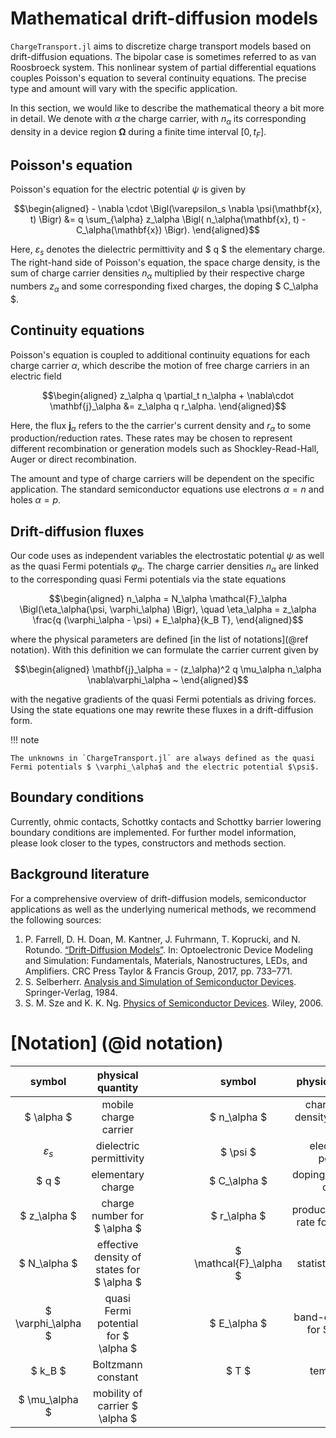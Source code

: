 
Mathematical drift-diffusion models
================================
`ChargeTransport.jl` aims to discretize charge transport models based on drift-diffusion equations. The bipolar case is sometimes referred to as van Roosbroeck system. This nonlinear system of partial differential equations
couples Poisson's equation to several continuity equations. The precise type and amount will vary with the specific application.

In this section, we would like to
describe the mathematical theory a bit more in detail. We denote with $\alpha$ the charge
carrier, with $n_\alpha$ its corresponding density in a device region $\mathbf{\Omega}$ during a
finite time interval $[0, t_F]$.

## Poisson's equation

Poisson's equation for the electric potential $\psi$ is given by
```math
\begin{aligned}
- \nabla \cdot \Bigl(\varepsilon_s \nabla \psi(\mathbf{x}, t) \Bigr) &= q \sum_{\alpha} z_\alpha \Bigl( n_\alpha(\mathbf{x}, t) - C_\alpha(\mathbf{x}) \Bigr).
\end{aligned}
```
Here,
$\varepsilon_s$
denotes the dielectric permittivity and $ q $ the elementary charge. The right-hand side of Poisson's equation, the space charge density, is the sum of charge carrier densities
$n_\alpha$
multiplied by their respective charge numbers
$z_\alpha$
and some corresponding fixed charges, the doping $ C_\alpha $.

## Continuity equations

Poisson's equation is coupled to additional continuity equations for each charge carrier $\alpha$, which describe the motion of free charge carriers in an electric field
```math
\begin{aligned}
z_\alpha q \partial_t n_\alpha +  \nabla\cdot \mathbf{j}_\alpha
	&=
	z_\alpha q	r_\alpha.
\end{aligned}
```
Here, the flux
$\mathbf{j}_\alpha$
refers to the the carrier's current density and $r_\alpha$ to some production/reduction rates.
These rates may be chosen to represent different recombination or generation models such as Shockley-Read-Hall, Auger or direct recombination.

The amount and type of charge carriers will be dependent on the specific application. The standard semiconductor equations use electrons $\alpha=n$ and holes $\alpha=p$.

## Drift-diffusion fluxes
Our code uses as independent variables the electrostatic potential $\psi$ as well as the quasi Fermi
potentials $\varphi_\alpha$. The charge carrier densities $n_\alpha$ are linked to the corresponding quasi Fermi potentials via the state equations
```math
\begin{aligned}
n_\alpha = N_\alpha \mathcal{F}_\alpha \Bigl(\eta_\alpha(\psi, \varphi_\alpha) \Bigr), \quad \eta_\alpha = z_\alpha \frac{q (\varphi_\alpha - \psi) + E_\alpha}{k_B T},
\end{aligned}
```
where the physical parameters are defined [in the list of notations](@ref notation). With this definition we can formulate the carrier current given by
```math
\begin{aligned}
    \mathbf{j}_\alpha
	=
    - (z_\alpha)^2 q \mu_\alpha
    n_\alpha
    \nabla\varphi_\alpha
    ~
\end{aligned}
```
with the negative gradients of the quasi Fermi potentials as driving forces. Using the state equations one may rewrite these fluxes in a drift-diffusion form.

!!! note

    The unknowns in `ChargeTransport.jl` are always defined as the quasi Fermi potentials $ \varphi_\alpha$ and the electric potential $\psi$.

## Boundary conditions
Currently, ohmic contacts, Schottky contacts and Schottky barrier lowering boundary conditions are implemented. For further model information, please look closer to the types, constructors and methods section.

## Background literature

For a comprehensive overview of drift-diffusion models, semiconductor applications as well as the underlying numerical methods, we recommend the following sources:

1. P. Farrell, D. H. Doan, M. Kantner, J. Fuhrmann, T. Koprucki, and N. Rotundo. [“Drift-Diffusion Models”](https://www.taylorfrancis.com/chapters/edit/10.4324/9781315152318-25/drift-diffusion-models-patricio-farrell-nella-rotundo-duy-hai-doan-markus-kantner-j%C3%BCrgen-fuhrmann-thomas-koprucki). In: Optoelectronic Device Modeling and Simulation: Fundamentals, Materials, Nanostructures, LEDs, and Amplifiers. CRC Press Taylor & Francis Group, 2017, pp. 733–771.
2. S. Selberherr. [Analysis and Simulation of Semiconductor Devices](https://link.springer.com/book/10.1007/978-3-7091-8752-4). Springer-Verlag, 1984.
3. S. M. Sze and K. K. Ng. [Physics of Semiconductor Devices](https://onlinelibrary.wiley.com/doi/book/10.1002/0470068329). Wiley, 2006.


# [Notation] (@id notation)

| **symbol** | **physical quantity** |   |   |   |   | **symbol** | **physical quantity** |
| :---:         |     :---:      |          :---: |          :---: |          :---: |          :---: |          :---: |          :---: |
| $ \alpha $   | mobile charge carrier     |      |      |      |      | $ n_\alpha $    | charge carrier density of $ \alpha $    |
| $\varepsilon_s$     | dielectric permittivity       |      |      |      |      | $ \psi $      | electrostatic potential      |
| $ q $     | elementary charge       |      |      |      |      | $ C_\alpha $      | doping/background charge      |
| $ z_\alpha $     | charge number for $ \alpha $       |      |      |      |      | $ r_\alpha $     | production/reaction rate for $ \alpha $       |      |      |      |      | $ \mathbf{j}_\alpha $      | current density for $ \alpha $      |
| $ N_\alpha $     | effective density of states for $ \alpha $       |      |      |      |      | $ \mathcal{F}_\alpha $      | statistics function      |
| $ \varphi_\alpha $     | quasi Fermi potential for $ \alpha $       |      |      |      |      | $ E_\alpha $      | band-edge energy for $ \alpha $      |
| $ k_B $     | Boltzmann constant       |      |      |      |      | $ T $      | temperature      |
| $ \mu_\alpha $     | mobility of carrier $ \alpha $      |      |      |      |      |        |        |
